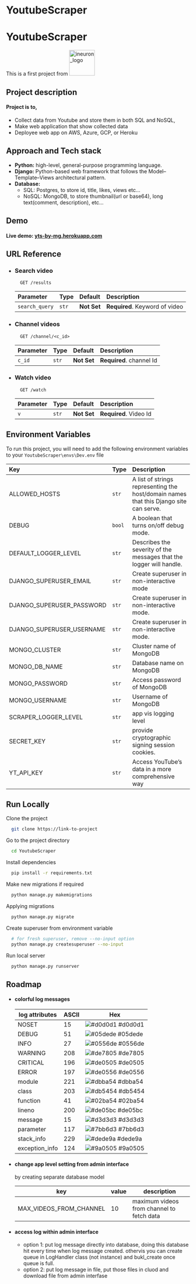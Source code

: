 # YoutubeScraper
<style>
img[alt=ineuron_logo] { 
    width: 70px;
    margin-bottom: -6px;
}
</style>


# YoutubeScraper

This is a first project from [![ineuron_logo](https://ineuron.ai/images/ineuron-logo-white.png)](https://ineuron.ai/)


## Project description

#### Project is to, 

  - Collect data from Youtube and store them in both SQL and NoSQL,
  - Make web application that show collected data
  - Deployee web app on AWS, Azure, GCP, or Heroku


## Approach and Tech stack

  - **Python:** high-level, general-purpose programming language.
  - **Django:** Python-based web framework that follows the Model–Template–Views architectural pattern.
  - **Database:** 
    - SQL: Postgres, to store id, title, likes, views etc...
    - NoSQL: MongoDB, to store thumbnail(url or base64), long text(comment, description), etc...

## Demo

#### Live demo: [yts-by-mg.herokuapp.com](yts-by-mg.herokuapp.com)

## URL Reference

- ### Search video
  ```http
    GET /results
  ```
  | Parameter      | Type     | Default     | Description                |
  | :------------- | :------- | :---------- | :------------------------- |
  | `search_query` | `str`    | **Not Set** | **Required**. Keyword of video |

- ### Channel videos
  ```http
    GET /channel/<c_id>
  ```
  | Parameter      | Type     | Default     | Description                |
  | :------------- | :------- | :---------- | :------------------------- |
  | `c_id`         | `str`    | **Not Set** | **Required**. channel Id |

- ### Watch video
  ```http
    GET /watch
  ```
  | Parameter      | Type     | Default     | Description                |
  | :------------- | :------- | :---------- | :------------------------- |
  | `v`            | `str`    | **Not Set** | **Required**. Video Id |



## Environment Variables

To run this project, you will need to add the following environment variables to your `YoutubeScraper\envs\Dev.env` file

| Key                       | Type     | Description         |
| :------------------------ | :------- | :------------------ |
| ALLOWED_HOSTS             | `str`    | A list of strings representing the host/domain names that this Django site can serve. |
| DEBUG                     | `bool`   | A boolean that turns on/off debug mode. |
| DEFAULT_LOGGER_LEVEL      | `str`    | Describes the severity of the messages that the logger will handle. |
| DJANGO_SUPERUSER_EMAIL    | `str`    | Create superuser in non-interactive mode |
| DJANGO_SUPERUSER_PASSWORD | `str`    | Create superuser in non-interactive mode. |
| DJANGO_SUPERUSER_USERNAME | `str`    | Create superuser in non-interactive mode. |
| MONGO_CLUSTER             | `str`    | Cluster name of MongoDB |
| MONGO_DB_NAME             | `str`    | Database name on MongoDB |
| MONGO_PASSWORD            | `str`    | Access password of MongoDB |
| MONGO_USERNAME            | `str`    | Username of MongoDB |
| SCRAPER_LOGGER_LEVEL      | `str`    | app vis logging level |
| SECRET_KEY                | `str`    | provide cryptographic signing session cookies. |
| YT_API_KEY                | `str`    | Access YouTube’s data in a more comprehensive way |



## Run Locally

Clone the project

```bash
  git clone https://link-to-project
```

Go to the project directory

```bash
  cd YoutubeScraper
```

Install dependencies

```bash
  pip install -r requirements.txt
```

Make new migrations if required

```bash
  python manage.py makemigrations
```

Applying migrations

```bash
  python manage.py migrate
```

Create superuser from environment variable

```bash
  # for fresh superuser, remove --no-input option
  python manage.py createsuperuser --no-input
```

Run local server

```bash
  python manage.py runserver
```


## Roadmap

- #### colorful log messages

    | log attributes | ASCII | Hex                                                                |
    | -------------- | ----- | ------------------------------------------------------------------ |
    | NOSET          |  15   | ![#d0d0d1](https://via.placeholder.com/10/d0d0d1?text=+) #d0d0d1 |
    | DEBUG          |  51   | ![#05dede](https://via.placeholder.com/10/05dede?text=+) #05dede |
    | INFO           |  27   | ![#0556de](https://via.placeholder.com/10/0556de?text=+) #0556de |
    | WARNING        |  208  | ![#de7805](https://via.placeholder.com/10/de7805?text=+) #de7805 |
    | CRITICAL       |  196  | ![#de0505](https://via.placeholder.com/10/de0505?text=+) #de0505 |
    | ERROR          |  197  | ![#de0556](https://via.placeholder.com/10/de0556?text=+) #de0556 |
    | module         |  221  | ![#dbba54](https://via.placeholder.com/10/dbba54?text=+) #dbba54 |
    | class          |  203  | ![#db5454](https://via.placeholder.com/10/db5454?text=+) #db5454 |
    | function       |  41   | ![#02ba54](https://via.placeholder.com/10/02ba54?text=+) #02ba54 |
    | lineno         |  200  | ![#de05bc](https://via.placeholder.com/10/de05bc?text=+) #de05bc |
    | message        |  15   | ![#d3d3d3](https://via.placeholder.com/10/d3d3d3?text=+) #d3d3d3 |
    | parameter      |  117  | ![#7bb6d3](https://via.placeholder.com/10/7bb6d3?text=+) #7bb6d3 |
    | stack_info     |  229  | ![#dede9a](https://via.placeholder.com/10/dede9a?text=+) #dede9a |
    | exception_info |  124  | ![#9a0505](https://via.placeholder.com/10/9a0505?text=+) #9a0505 |



- #### change app level setting from admin interface
  by creating separate database model 

  | key | value | description |
  | --- | ----- | ----------- |
  |	MAX_VIDEOS_FROM_CHANNEL |	10 | maximum videos from channel to fetch data |




- #### access log within admin interface
  - option 1: put log message directly into database, doing this database hit every time when log message created. othervis you can create queue in LogHandler class (not instance) and bukl_create once queue is full.
  - option 2: put log message in file, put those files in cluod and download file from admin interfase




<!-- ## Project tree -->

<!-- ```
YoutubeScraper
|
|  .gitignore
|  loggger.log
|  manage.py
|  Procfile
|  README.md
|  requirements.txt
|  runtime.txt
|
+----------------------------------------------------------------------assets
|                                                                      +--media
+----------------------------------------backend                       |    .gitkeep
|                                        |  __init__.py                |
+-----------------------envs             |  asgi.py                    \--staticfiles
|                         Dev.env        |  urls.py                    +--admin
\--multiapps              Prod1.env      |  wsgi.py                    |  +--css
   +--core                                  |                          |  |  |  autocomplete.css
   |  |  __init__.py                        \--settings                |  |  |  base.css
   |  |  apps.py                                 __init__.py           |  |  |  changelists.css
   |  |  models.py                               _base.py              |  |  |  dark_mode.css
   |  |  signals.py                              local.py              |  |  |  dashboard.css
   |  |  tests.py                                log_formatter.py      |  |  |  fonts.css
   |  |                                          prod.py               |  |  |  forms.css
   |  +--admin                                                         |  |  |  login.css
   |  |    __init__.py                                                 |  |  |  nav_sidebar.css
   |  |    _actions.py                                                 |  |  |  responsive.css
   |  |    _admin.py                                                   |  |  |  responsive_rtl.css
   |  |                                                                |  |  |  rtl.css
   |  +--fixtures                                                      |  |  |  widgets.css
   |  |    db_backup_setting.json                                      |  |  |
   |  |                                                                |  |  \--vendor
   |  +--helpers                                                       |  |     \--select2
   |  |    __init__.py                                                 |  |          LICENSE-SELECT2.md
   |  |    utils.py                                                    |  |          select2.css
   |  |                                                                |  |          select2.min.css
   |  \--migrations                                                    |  |
   |       __init__.py                                                 |  +--fonts
   |       0001_initial.py                                             |  |    LICENSE.txt
   |                                                                   |  |    README.txt
   \--scraper                                                          |  |    Roboto-Bold-webfont.woff
      |  __init__.py                                                   |  |    Roboto-Light-webfont.woff
      |  apps.py                                                       |  |    Roboto-Regular-webfont.woff
      |  dbrouters.py                                                  |  |
      |  signals.py                                                    |  +--img
      |  tests.py                                                      |  |  |  calendar-icons.svg
      |  urls.py                                                       |  |  |  icon-addlink.svg
      |  views.py                                                      |  |  |  icon-alert.svg
      |                                                                |  |  |  icon-calendar.svg
      +--admin                                                         |  |  |  icon-changelink.svg
      |    __init__.py                                                 |  |  |  icon-clock.svg
      |    _actions.py                                                 |  |  |  icon-deletelink.svg
      |    _admin.py                                                   |  |  |  icon-no.svg
      |    _inlines.py                                                 |  |  |  icon-unknown-alt.svg
      |                                                                |  |  |  icon-unknown.svg
      +--helpers                                                       |  |  |  icon-viewlink.svg
      |    __init__.py                                                 |  |  |  LICENSE
      |    _youtubeapis.py                                             |  |  |  icon-yes.svg
      |    db_dispensers.py                                            |  |  |  inline-delete.svg
      |    extractors.py                                               |  |  |  README.txt
      |                                                                |  |  |  search.svg
      +--migrations                                                    |  |  |  selector-icons.svg
      |    __init__.py                                                 |  |  |  sorting-icons.svg
      |    0001_initial.py                                             |  |  |  tooltag-add.svg
      |                                                                |  |  |  tooltag-arrowright.svg
      +--models                                                        |  |  |
      |    __init__.py                                                 |  |  \--gis
      |    _mongo.py                                                   |  |       move_vertex_off.svg
      |    _sql.py                                                     |  |       move_vertex_on.svg
      |                                                                |  |
      \--templates                                                     |  \--js
        |  404.html                                                    |     |  actions.js
        |  500.html                                                    |     |  autocomplete.js
        |                                                              |     |  calendar.js
        \--scraper                                                     |     |  cancel.js
           |  base.html                                                |     |  change_form.js
           |  base_site.html                                           |     |  collapse.js
           |  index.html                                               |     |  core.js
           |  video_list.html                                          |     |  filters.js
           |  watch_video.html                                         |     |  inlines.js
           |                                                           |     |  jquery.init.js
           \--includes                                                 |     |  nav_sidebar.js
                tags.html                                              |     |  popup_response.js
                video_grid.html                                        |     |  prepopulate.js
                video_stream.html                                      |     |  prepopulate_init.js
                                                                       |     |  SelectBox.js
                                                                       |     |  SelectFilter2.js
                                                                       |     |  urlify.js
                                                                       |     |
                                                                       |     +--admin
                                                                       |     |    DateTimeShortcuts.js
                                                                       |     |    RelatedObjectLookups.js
                                                                       |     |
                                                                       |     \--vendor
                                                                       |        +--jquery
                                                                       |        |    jquery.js
                                                                       |        |    jquery.min.js
                                                                       |        |    LICENSE.txt
                                                                       |        |
                                                                       |        +--select2
                                                                       |        |  |  LICENSE.md
                                                                       |        |  |  select2.full.js
                                                                       |        |  |  select2.full.min.js
                                                                       |        |  |
                                                                       |        |  \--i18n
                                                                       |        |       af.js
                                                                       |        |       ar.js
                                                                       |        |       az.js
                                                                       |        |       bg.js
                                                                       |        |       bn.js
                                                                       |        |       bs.js
                                                                       |        |       ca.js
                                                                       |        |       cs.js
                                                                       |        |       da.js
                                                                       |        |       de.js
                                                                       |        |       dsb.js
                                                                       |        |       el.js
                                                                       |        |       en.js
                                                                       |        |       es.js
                                                                       |        |       et.js
                                                                       |        |       eu.js
                                                                       |        |       fa.js
                                                                       |        |       fi.js
                                                                       |        |       fr.js
                                                                       |        |       gl.js
                                                                       |        |       he.js
                                                                       |        |       hi.js
                                                                       |        |       hr.js
                                                                       |        |       hsb.js
                                                                       |        |       hu.js
                                                                       |        |       hy.js
                                                                       |        |       id.js
                                                                       |        |       is.js
                                                                       |        |       it.js
                                                                       |        |       ja.js
                                                                       |        |       ka.js
                                                                       |        |       km.js
                                                                       |        |       ko.js
                                                                       |        |       lt.js
                                                                       |        |       lv.js
                                                                       |        |       mk.js
                                                                       |        |       ms.js
                                                                       |        |       nb.js
                                                                       |        |       ne.js
                                                                       |        |       nl.js
                                                                       |        |       pl.js
                                                                       |        |       ps.js
                                                                       |        |       pt-BR.js
                                                                       |        |       pt.js
                                                                       |        |       ro.js
                                                                       |        |       ru.js
                                                                       |        |       sk.js
                                                                       |        |       sl.js
                                                                       |        |       sq.js
                                                                       |        |       sr-Cyrl.js
                                                                       |        |       sr.js
                                                                       |        |       sv.js
                                                                       |        |       th.js
                                                                       |        |       tk.js
                                                                       |        |       tr.js
                                                                       |        |       uk.js
                                                                       |        |       vi.js
                                                                       |        |       zh-CN.js
                                                                       |        |       zh-TW.js
                                                                       |        |
                                                                       |        \--xregexp
                                                                       |             LICENSE.txt
                                                                       |             xregexp.js
                                                                       |             xregexp.min.js
                                                                       |
                                                                       +--http_response
                                                                       |  +--css
                                                                       |  |    alerts.css
                                                                       |  |    status.css
                                                                       |  |
                                                                       |  \--js
                                                                       |       alerts.js
                                                                       |
                                                                       \--scraper
                                                                          \--css
                                                                               style.css
``` -->

<!-- ![#f03c15](https://placehold.co/15x15/f03c15/f03c15.png) `#f03c15` -->
<!-- 
## Optimizations

- #### **Problem**: When you search something in search bar, n_videos will be added along with searchquery which has default value set by app setting 'MIN_SEARCH_VIDEOS' in database. suppose n_videos=5 then it will give 5 videos for that searchquery. Now I want to get more videos so I will change n_videos=10 within url, in that way it will also render those 5 video which allready rendered. It suppose to be render only 5 addition videos.


- #### **Possible solutions**
  option-1: storing response data in cookie\
  option-2: append response data by ajex


>\
>54889\
>54889\
>54889\
>54889




 -->
